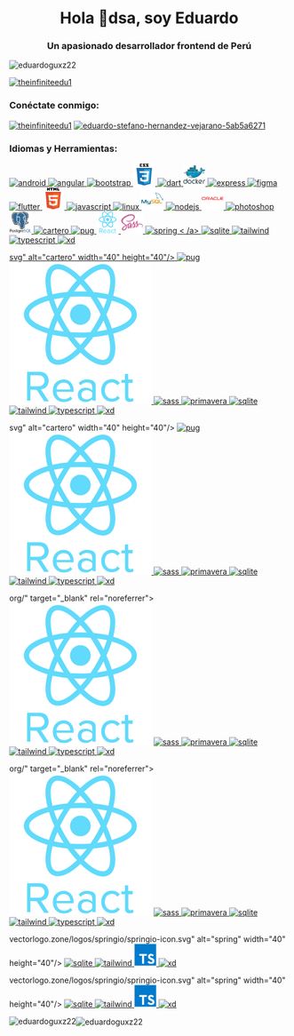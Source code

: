 <h1 align="center">Hola 👋dsa, soy Eduardo</h1>
<h3 align="center">Un apasionado desarrollador frontend de Perú</h3>

<p align="left"> <img src= "https://komarev.com/ghpvc/?username=eduardoguxz22&label=Profile%20views&color=0e75b6&style=flat" alt="eduardoguxz22" /> </p>

<p align="left"> <a href="https: //twitter.com/theinfiniteedu1" target="blank"><img src="https://img.shields.io/twitter/follow/theinfiniteedu1?logo=twitter&style=for-the-badge" alt="theinfiniteedu1" /></a> </p>

<h3 align="left">Conéctate conmigo:</h3>
<p align="left">
<a href="https://twitter.com/theinfiniteedu1" target ="en blanco"><img align="center" src="https://raw.githubusercontent.com/rahuldkjain/github-profile-readme-generator/master/src/images/icons/Social/twitter.svg" alt ="theinfiniteedu1" altura="30" ancho="40" /></a>
<a href="https://linkedin.com/in/eduardo-stefano-hernandez-vejarano-5ab5a6271" target="en blanco" ><img align="center" src="https://raw.githubusercontent.com/rahuldkjain/github-profile-readme-generator/master/src/images/icons/Social/linked-in-alt.svg" alt ="eduardo-stefano-hernandez-vejarano-5ab5a6271" height="30" width="40" /></a>
</p>

<h3 align="left">Idiomas y Herramientas:</h3>
<p align="left"> <a href="https://developer.android.com" target="_blank" rel="noreferrer"> <img src="https://raw.githubusercontent.com/devicons /devicon/master/icons/android/android-original-wordmark.svg" alt="android" width="40" height="40"/> </a> <a href="https://angular.io " target="_blank" rel="noreferrer"> <img src="https://angular.io/assets/images/logos/angular/angular.svg" alt="angular" width="40" height=" 40"/> </a> <a href="https://getbootstrap.com" target="_blank" rel="noreferrer"> <img src="https://raw.githubusercontent.com/devicons/devicon /master/icons/bootstrap/bootstrap-plain-wordmark.svg" alt="bootstrap" width="40" height="40"/> </a> <a href="https://www.w3schools.com /css/" target="_blank" rel="noreferrer"> <img src="https://raw.githubusercontent.com/devicons/devicon/master/icons/css3/css3-original-wordmark.svg" alt= "css3" width="40" height="40"/> </a> <a href="https://dart.dev" target="_blank" rel="noreferrer"> <img src="https: //www.vectorlogo.zone/logos/dartlang/dartlang-icon.svg" alt="dart" width="40" height="40"/> </a> <a href="https://www. docker.com/" target="_blank" rel="noreferrer"> <img src="https://raw.githubusercontent.com/devicons/devicon/master/icons/docker/docker-original-wordmark.svg" alt ="docker" width="40" height="40"/> </a> <a href="https://expressjs.com" target="_blank" rel="noreferrer"> <img src="https ://raw.githubusercontent.com/devicons/devicon/master/icons/express/express-original-wordmark.svg" alt="express" width="40" height="40"/> </a> <a href="https://www.figma.com/" target="_blank" rel="noreferrer"> <img src="https://www.vectorlogo.zone/logos/figma/figma-icon.svg" alt="figma" width="40" height="40"/> </a> <a href="https://flutter.dev" target="_blank" rel="noreferrer"> <img src=" https://www.vectorlogo.zone/logos/flutterio/flutterio-icon.svg" alt="flutter" width="40" height="40"/> </a> <a href="https://www.w3.org/html/" target="_blank" rel="noreferrer "> <img src="https://raw.githubusercontent.com/devicons/devicon/master/icons/html5/html5-original-wordmark.svg" alt="html5" width="40" height="40" /> </a> <a href="https://developer.mozilla.org/en-US/docs/Web/JavaScript" target="_blank" rel="noreferrer"> <img src="https:/ /raw.githubusercontent.com/devicons/devicon/master/icons/javascript/javascript-original.svg" alt="javascript" width="40" height="40"/> </a> <a href="https ://www.linux.org/" target="_blank" rel="noreferrer"> <img src="https://raw.githubusercontent.com/devicons/devicon/master/icons/linux/linux-original. svg" alt="linux" width="40" height="40"/> </a> <a href="https://www.mysql.com/" target="_blank" rel="noreferrer"> <img src="https://raw.githubusercontent.com/devicons/devicon/master/icons/mysql/mysql-original-wordmark.svg" alt="mysql" width="40" height="40"/> </a> <a href="https://nodejs.org" target="_blank" rel="noreferrer"> <img src="https://raw.githubusercontent.com/devicons/devicon/master/icons /nodejs/nodejs-original-wordmark.svg" alt="nodejs" width="40" height="40"/> </a> <a href="https://www.oracle.com/" target= "_blank" rel="noreferrer"> <img src="https://raw.githubusercontent.com/devicons/devicon/master/icons/oracle/oracle-original.svg" alt="oracle" width="40" height="40"/> </a> <a href="https://www.photoshop.com/en" target="_blank" rel="noreferrer"> <img src="https://raw. githubusercontent.com/devicons/devicon/master/icons/photoshop/photoshop-line.svg" alt="photoshop" width="40" height="40"/> </a> <a href="https:// www.postgresql.org" target="_blank" rel="noreferrer"> <img src="https://raw.githubusercontent.com/devicons/devicon/master/icons/postgresql/postgresql-original-wordmark.svg" alt="postgresql" width="40" height="40"/> </a> <a href="https://postman.com" target="_blank" rel="noreferrer"> <img src="https://www.vectorlogo.zone/logos/getpostman/getpostman-icon.svg" alt="cartero" width="40" height= "40"/> </a> <a href="https://pugjs.org" target="_blank" rel="noreferrer"> <img src="https://cdn.worldvectorlogo.com/logos/ pug.svg" alt="pug" width="40" height="40"/> </a> <a href="https://reactjs.org/" target="_blank" rel="noreferrer"> <img src="https://raw.githubusercontent.com/devicons/devicon/master/icons/react/react-original-wordmark.svg" alt="react" width="40" height="40"/> </a> <a href="https://sass-lang.com" target="_blank" rel="noreferrer"> <img src="https://raw.githubusercontent.com/devicons/devicon/master /icons/sass/sass-original.svg" alt="sass" width="40" height="40"/> </a> <a href="https://spring.io/" target="_blank " rel="noreferrer"> <img src="https://www.vectorlogo.zone/logos/springio/springio-icon.svg" alt="spring" width="40" height="40"/> < /a> <a href="https://www.sqlite.org/" target="_blank" rel="noreferrer"> <img src="https://www.vectorlogo.zone/logos/sqlite/sqlite -icon.svg" alt="sqlite" width="40" height="40"/> </a> <a href="https://tailwindcss.com/" target="_blank" rel="noreferrer" > <img src="https://www.vectorlogo.zone/logos/tailwindcss/tailwindcss-icon.svg" alt="tailwind" width="40" height="40"/> </a> <a href ="https://www.typescriptlang.org/" target="_blank" rel="noreferrer"> <img src="https://raw.githubusercontent.com/devicons/devicon/master/icons/typescript/typescript -original.svg" alt="typescript" width="40" height="40"/> </a> <a href="https://www.adobe.com/products/xd.html" target=" _blank" rel="noreferrer"> <img src="https://cdn.worldvectorlogo.com/logos/adobe-xd.svg" alt="xd" width="40" height="40"/> </ a> </p>svg" alt="cartero" width="40" height="40"/> </a> <a href="https://pugjs.org" target="_blank" rel="noreferrer"> <img src ="https://cdn.worldvectorlogo.com/logos/pug.svg" alt="pug" width="40" height="40"/> </a> <a href="https://reactjs. org/" target="_blank" rel="noreferrer"> <img src="https://raw.githubusercontent.com/devicons/devicon/master/icons/react/react-original-wordmark.svg" alt=" reaccionar" ancho="40" altura="40"/> </a> <a href="https://sass-lang.com" target="_blank" rel="noreferrer"> <img src="https ://raw.githubusercontent.com/devicons/devicon/master/icons/sass/sass-original.svg" alt="sass" width="40" height="40"/> </a> <a href= "https://spring.io/" target="_blank" rel="noreferrer"> <img src="https://www.vectorlogo.zone/logos/springio/springio-icon.svg" alt="primavera " ancho="40" alto="40"/> </a> <a href="https://www.sqlite.org/" target="_blank" rel="noreferrer"> <img src="https ://www.vectorlogo.zone/logos/sqlite/sqlite-icon.svg" alt="sqlite" width="40" height="40"/> </a> <a href="https://tailwindcss .com/" target="_blank" rel="noreferrer"> <img src="https://www.vectorlogo.zone/logos/tailwindcss/tailwindcss-icon.svg" alt="tailwind" width="40" altura="40"/> </a> <a href="https://www.typescriptlang.org/" target="_blank" rel="noreferrer"> <img src="https://raw.githubusercontent .com/devicons/devicon/master/icons/typescript/typescript-original.svg" alt="typescript" width="40" height="40"/> </a> <a href="https://www .adobe.com/products/xd.html" target="_blank" rel="noreferrer"> <img src="https://cdn.worldvectorlogo.com/logos/adobe-xd.svg" alt="xd" ancho="40" alto="40"/> </a> </p>svg" alt="cartero" width="40" height="40"/> </a> <a href="https://pugjs.org" target="_blank" rel="noreferrer"> <img src ="https://cdn.worldvectorlogo.com/logos/pug.svg" alt="pug" width="40" height="40"/> </a> <a href="https://reactjs. org/" target="_blank" rel="noreferrer"> <img src="https://raw.githubusercontent.com/devicons/devicon/master/icons/react/react-original-wordmark.svg" alt=" reaccionar" ancho="40" altura="40"/> </a> <a href="https://sass-lang.com" target="_blank" rel="noreferrer"> <img src="https ://raw.githubusercontent.com/devicons/devicon/master/icons/sass/sass-original.svg" alt="sass" width="40" height="40"/> </a> <a href= "https://spring.io/" target="_blank" rel="noreferrer"> <img src="https://www.vectorlogo.zone/logos/springio/springio-icon.svg" alt="primavera " ancho="40" alto="40"/> </a> <a href="https://www.sqlite.org/" target="_blank" rel="noreferrer"> <img src="https ://www.vectorlogo.zone/logos/sqlite/sqlite-icon.svg" alt="sqlite" width="40" height="40"/> </a> <a href="https://tailwindcss .com/" target="_blank" rel="noreferrer"> <img src="https://www.vectorlogo.zone/logos/tailwindcss/tailwindcss-icon.svg" alt="tailwind" width="40" altura="40"/> </a> <a href="https://www.typescriptlang.org/" target="_blank" rel="noreferrer"> <img src="https://raw.githubusercontent .com/devicons/devicon/master/icons/typescript/typescript-original.svg" alt="typescript" width="40" height="40"/> </a> <a href="https://www .adobe.com/products/xd.html" target="_blank" rel="noreferrer"> <img src="https://cdn.worldvectorlogo.com/logos/adobe-xd.svg" alt="xd" ancho="40" alto="40"/> </a> </p>org/" target="_blank" rel="noreferrer"> <img src="https://raw.githubusercontent.com/devicons/devicon/master/icons/react/react-original-wordmark.svg" alt=" reaccionar" ancho="40" altura="40"/> </a> <a href="https://sass-lang.com" target="_blank" rel="noreferrer"> <img src="https ://raw.githubusercontent.com/devicons/devicon/master/icons/sass/sass-original.svg" alt="sass" width="40" height="40"/> </a> <a href= "https://spring.io/" target="_blank" rel="noreferrer"> <img src="https://www.vectorlogo.zone/logos/springio/springio-icon.svg" alt="primavera " ancho="40" alto="40"/> </a> <a href="https://www.sqlite.org/" target="_blank" rel="noreferrer"> <img src="https ://www.vectorlogo.zone/logos/sqlite/sqlite-icon.svg" alt="sqlite" width="40" height="40"/> </a> <a href="https://tailwindcss .com/" target="_blank" rel="noreferrer"> <img src="https://www.vectorlogo.zone/logos/tailwindcss/tailwindcss-icon.svg" alt="tailwind" width="40" altura="40"/> </a> <a href="https://www.typescriptlang.org/" target="_blank" rel="noreferrer"> <img src="https://raw.githubusercontent .com/devicons/devicon/master/icons/typescript/typescript-original.svg" alt="typescript" width="40" height="40"/> </a> <a href="https://www .adobe.com/products/xd.html" target="_blank" rel="noreferrer"> <img src="https://cdn.worldvectorlogo.com/logos/adobe-xd.svg" alt="xd" ancho="40" alto="40"/> </a> </p>org/" target="_blank" rel="noreferrer"> <img src="https://raw.githubusercontent.com/devicons/devicon/master/icons/react/react-original-wordmark.svg" alt=" reaccionar" ancho="40" altura="40"/> </a> <a href="https://sass-lang.com" target="_blank" rel="noreferrer"> <img src="https ://raw.githubusercontent.com/devicons/devicon/master/icons/sass/sass-original.svg" alt="sass" width="40" height="40"/> </a> <a href= "https://spring.io/" target="_blank" rel="noreferrer"> <img src="https://www.vectorlogo.zone/logos/springio/springio-icon.svg" alt="primavera " ancho="40" alto="40"/> </a> <a href="https://www.sqlite.org/" target="_blank" rel="noreferrer"> <img src="https ://www.vectorlogo.zone/logos/sqlite/sqlite-icon.svg" alt="sqlite" width="40" height="40"/> </a> <a href="https://tailwindcss .com/" target="_blank" rel="noreferrer"> <img src="https://www.vectorlogo.zone/logos/tailwindcss/tailwindcss-icon.svg" alt="tailwind" width="40" altura="40"/> </a> <a href="https://www.typescriptlang.org/" target="_blank" rel="noreferrer"> <img src="https://raw.githubusercontent .com/devicons/devicon/master/icons/typescript/typescript-original.svg" alt="typescript" width="40" height="40"/> </a> <a href="https://www .adobe.com/products/xd.html" target="_blank" rel="noreferrer"> <img src="https://cdn.worldvectorlogo.com/logos/adobe-xd.svg" alt="xd" ancho="40" alto="40"/> </a> </p>vectorlogo.zone/logos/springio/springio-icon.svg" alt="spring" width="40" height="40"/> </a> <a href="https://www.sqlite.org/ " target="_blank" rel="noreferrer"> <img src="https://www.vectorlogo.zone/logos/sqlite/sqlite-icon.svg" alt="sqlite" width="40" height=" 40"/> </a> <a href="https://tailwindcss.com/" target="_blank" rel="noreferrer"> <img src="https://www.vectorlogo.zone/logos/ tailwindcss/tailwindcss-icon.svg" alt="tailwind" width="40" height="40"/> </a> <a href="https://www.typescriptlang.org/" target="_blank" rel="noreferrer"> <img src="https://raw.githubusercontent.com/devicons/devicon/master/icons/typescript/typescript-original.svg" alt="typescript" width="40" height=" 40"/> </a> <a href="https://www.adobe.com/products/xd.html" target="_blank" rel="noreferrer"> <img src="https://cdn .worldvectorlogo.com/logos/adobe-xd.svg" alt="xd" width="40" height="40"/> </a> </p>vectorlogo.zone/logos/springio/springio-icon.svg" alt="spring" width="40" height="40"/> </a> <a href="https://www.sqlite.org/ " target="_blank" rel="noreferrer"> <img src="https://www.vectorlogo.zone/logos/sqlite/sqlite-icon.svg" alt="sqlite" width="40" height=" 40"/> </a> <a href="https://tailwindcss.com/" target="_blank" rel="noreferrer"> <img src="https://www.vectorlogo.zone/logos/ tailwindcss/tailwindcss-icon.svg" alt="tailwind" width="40" height="40"/> </a> <a href="https://www.typescriptlang.org/" target="_blank" rel="noreferrer"> <img src="https://raw.githubusercontent.com/devicons/devicon/master/icons/typescript/typescript-original.svg" alt="typescript" width="40" height=" 40"/> </a> <a href="https://www.adobe.com/products/xd.html" target="_blank" rel="noreferrer"> <img src="https://cdn .worldvectorlogo.com/logos/adobe-xd.svg" alt="xd" width="40" height="40"/> </a> </p>

<p><img align="left" src="https://github-readme-stats.vercel.app/api/top-langs?username=eduardoguxz22&show_icons=true&locale=en&layout=compact" alt="eduardoguxz22" /> </p>

<p> <img align="center" src="https://github-readme-stats.vercel.app/api?username=eduardoguxz22&show_icons=true&locale=en" alt="eduardoguxz22" /> </p>
